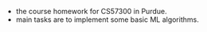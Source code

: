 - the course homework for CS57300 in Purdue.
- main tasks are to implement some basic ML algorithms.
